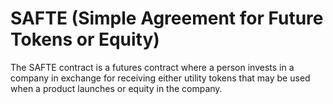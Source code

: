 
# SAFTE (Simple Agreement for Future Tokens or Equity)

The SAFTE contract is a futures contract where a person invests in a company in exchange for receiving either utility tokens that may be used when a product launches or equity in the company.